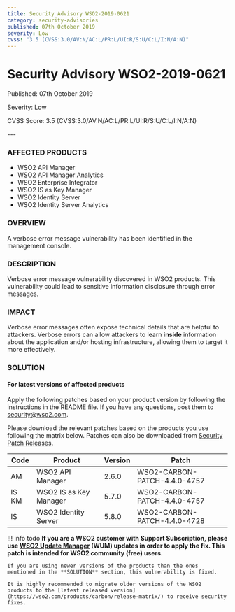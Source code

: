 ```yaml
---
title: Security Advisory WSO2-2019-0621
category: security-advisories
published: 07th October 2019
severity: Low
cvss: "3.5 (CVSS:3.0/AV:N/AC:L/PR:L/UI:R/S:U/C:L/I:N/A:N)"
---
```


# Security Advisory WSO2-2019-0621

<p class="doc-info">Published: 07th October 2019</p>
<p class="doc-info">Severity: Low</p>
<p class="doc-info">CVSS Score: 3.5 (CVSS:3.0/AV:N/AC:L/PR:L/UI:R/S:U/C:L/I:N/A:N)</p>
---

### AFFECTED PRODUCTS
* WSO2 API Manager
* WSO2 API Manager Analytics
* WSO2 Enterprise Integrator
* WSO2 IS as Key Manager
* WSO2 Identity Server
* WSO2 Identity Server Analytics


### OVERVIEW
A verbose error message vulnerability has been identified in the management console.


### DESCRIPTION
Verbose error message vulnerability discovered in WSO2 products. This vulnerability could lead to sensitive information disclosure through error messages.


### IMPACT
Verbose error messages often expose technical details that are helpful to attackers. Verbose errors can allow attackers to learn **inside** information about the application and/or hosting infrastructure, allowing them to target it more effectively.


### SOLUTION

#### For latest versions of affected products
Apply the following patches based on your product version by following the instructions in the README file. If you have any questions, post them to <security@wso2.com>.

Please download the relevant patches based on the products you use following the matrix below. Patches can also be downloaded from [Security Patch Releases](https://wso2.com/security-patch-releases/).


| **Code** | **Product**            | **Version** | **Patch**                    |
| -------- | ---------------------- | ----------- | ---------------------------- |
| AM       | WSO2 API Manager       | 2.6.0       | WSO2-CARBON-PATCH-4.4.0-4757 |
| IS KM    | WSO2 IS as Key Manager | 5.7.0       | WSO2-CARBON-PATCH-4.4.0-4757 |
| IS       | WSO2 Identity Server   | 5.8.0       | WSO2-CARBON-PATCH-4.4.0-4728 |


!!! info todo
    **If you are a WSO2 customer with Support Subscription, please use [WSO2 Update Manager](https://wso2.com/updates/wum) (WUM) updates in order to apply the fix. This patch is intended for WSO2 community (free) users.**

    If you are using newer versions of the products than the ones mentioned in the **SOLUTION** section, this vulnerability is fixed.

    It is highly recommended to migrate older versions of the WSO2 products to the [latest released version](https://wso2.com/products/carbon/release-matrix/) to receive security fixes.
